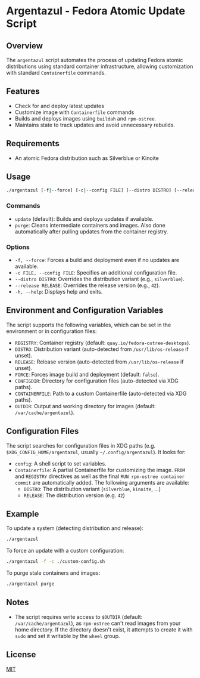 # Argentazul - Fedora Atomic Update Script

## Overview

The `argentazul` script automates the process of updating Fedora atomic
distributions using standard container infrastructure, allowing
customization with standard `Containerfile` commands.

## Features

- Check for and deploy latest updates
- Customize image with `Containerfile` commands
- Builds and deploys images using `buildah` and `rpm-ostree`.
- Maintains state to track updates and avoid unnecessary rebuilds.

## Requirements

- An atomic Fedora distribution such as Silverblue or Kinoite

## Usage

```bash
./argentazul [-f|--force] [-c|--config FILE] [--distro DISTRO] [--release RELEASE] [purge|update]
```

### Commands

- `update` (default): Builds and deploys updates if available.
- `purge`: Cleans intermediate containers and images.  Also done automatically
  after pulling updates from the container registry.

### Options

- `-f, --force`: Forces a build and deployment even if no updates are
  available.
- `-c FILE, --config FILE`: Specifies an additional configuration file.
- `--distro DISTRO`: Overrides the distribution variant (e.g., `silverblue`).
- `--release RELEASE`: Overrides the release version (e.g., `42`).
- `-h, --help`: Displays help and exits.

## Environment and Configuration Variables

The script supports the following variables, which can be set in the
environment or in configuration files:
- `REGISTRY`: Container registry (default: `quay.io/fedora-ostree-desktops`).
- `DISTRO`: Distribution variant (auto-detected from `/usr/lib/os-release` if
  unset).
- `RELEASE`: Release version (auto-detected from `/usr/lib/os-release` if
  unset).
- `FORCE`: Forces image build and deployment (default: `false`).
- `CONFIGDIR`: Directory for configuration files (auto-detected via XDG paths).
- `CONTAINERFILE`: Path to a custom Containerfile (auto-detected via XDG
  paths).
- `OUTDIR`: Output and working directory for images (default:
  `/var/cache/argentazul`).

## Configuration Files

The script searches for configuration files in XDG paths (e.g.
`$XDG_CONFIG_HOME/argentazul`, usually `~/.config/argentazul`). It looks for:
- `config`: A shell script to set variables.
- `Containerfile`: A partial Containerfile for customizing the image. `FROM`
  and `REGISTRY` directives as well as the final `RUN rpm-ostree container
  commit` are automatically added.  The following arguments are available:
    * `DISTRO`: The distribution variant (`silverblue`, `kinoite`, ...)
    * `RELEASE`: The distribution version (e.g. `42`)

## Example
To update a system (detecting distribution and release):
```bash
./argentazul
```

To force an update with a custom configuration:
```bash
./argentazul -f -c ./custom-config.sh
```

To purge stale containers and images:
```bash
./argentazul purge
```

## Notes

- The script requires write access to `$OUTDIR` (default:
  `/var/cache/argentazul`), as `rpm-ostree` can't read images from your home
  directory. If the directory doesn't exist, it attempts to create it with
  `sudo` and set it writable by the `wheel` group.

## License
[MIT](License)
